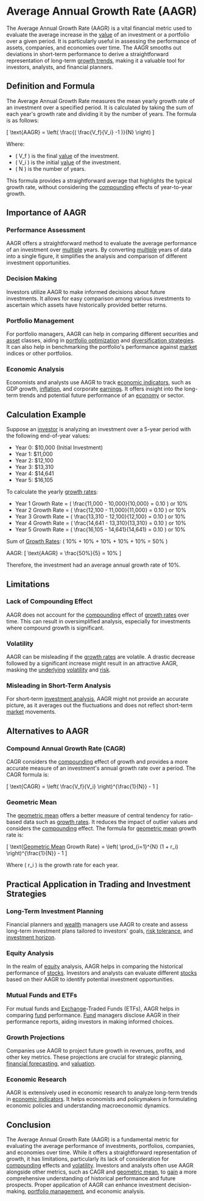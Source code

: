 # Average Annual Growth Rate (AAGR)

The Average Annual Growth Rate (AAGR) is a vital financial metric used to evaluate the average increase in the [value](../v/value.md) of an investment or a portfolio over a given period. It is particularly useful in assessing the performance of assets, companies, and economies over time. The AAGR smooths out deviations in short-term performance to derive a straightforward representation of long-term [growth trends](../g/growth_trends_in_trading.md), making it a valuable tool for investors, analysts, and financial planners.

## Definition and Formula

The Average Annual Growth Rate measures the mean yearly growth rate of an investment over a specified period. It is calculated by taking the sum of each year's growth rate and dividing it by the number of years. The formula is as follows:

\[ \text{AAGR} = \left( \frac{( \frac{V_f}{V_i} -1 )}{N} \right) \]

Where:
- \( V_f \) is the final [value](../v/value.md) of the investment.
- \( V_i \) is the initial [value](../v/value.md) of the investment.
- \( N \) is the number of years.

This formula provides a straightforward average that highlights the typical growth rate, without considering the [compounding](../c/compounding.md) effects of year-to-year growth.

## Importance of AAGR

### Performance Assessment

AAGR offers a straightforward method to evaluate the average performance of an investment over [multiple](../m/multiple.md) years. By converting [multiple](../m/multiple.md) years of data into a single figure, it simplifies the analysis and comparison of different investment opportunities.

### Decision Making

Investors utilize AAGR to make informed decisions about future investments. It allows for easy comparison among various investments to ascertain which assets have historically provided better returns.

### Portfolio Management

For portfolio managers, AAGR can help in comparing different securities and [asset](../a/asset.md) classes, aiding in [portfolio optimization](../p/portfolio_optimization.md) and [diversification strategies](../d/diversification_strategies.md). It can also help in benchmarking the portfolio's performance against [market](../m/market.md) indices or other portfolios.

### Economic Analysis

Economists and analysts use AAGR to track [economic indicators](../e/economic_indicators.md), such as GDP growth, [inflation](../i/inflation.md), and corporate [earnings](../e/earnings.md). It offers insight into the long-term trends and potential future performance of an [economy](../e/economy.md) or sector.

## Calculation Example

Suppose an [investor](../i/investor.md) is analyzing an investment over a 5-year period with the following end-of-year values:

- Year 0: $10,000 (Initial Investment)
- Year 1: $11,000
- Year 2: $12,100
- Year 3: $13,310
- Year 4: $14,641
- Year 5: $16,105

To calculate the yearly [growth rates](../g/growth_rates_in_trading.md):
- Year 1 Growth Rate = \( \frac{11,000 - 10,000}{10,000} = 0.10 \) or 10%
- Year 2 Growth Rate = \( \frac{12,100 - 11,000}{11,000} = 0.10 \) or 10%
- Year 3 Growth Rate = \( \frac{13,310 - 12,100}{12,100} = 0.10 \) or 10%
- Year 4 Growth Rate = \( \frac{14,641 - 13,310}{13,310} = 0.10 \) or 10%
- Year 5 Growth Rate = \( \frac{16,105 - 14,641}{14,641} = 0.10 \) or 10%

Sum of [Growth Rates](../g/growth_rates_in_trading.md):
\( 10\% + 10\% + 10\% + 10\% + 10\% = 50\% \)

AAGR:
\[ \text{AAGR} = \frac{50\%}{5} = 10\% \]

Therefore, the investment had an average annual growth rate of 10%.

## Limitations

### Lack of Compounding Effect

AAGR does not account for the [compounding](../c/compounding.md) effect of [growth rates](../g/growth_rates_in_trading.md) over time. This can result in oversimplified analysis, especially for investments where compound growth is significant.

### Volatility

AAGR can be misleading if the [growth rates](../g/growth_rates_in_trading.md) are volatile. A drastic decrease followed by a significant increase might result in an attractive AAGR, masking the [underlying](../u/underlying.md) [volatility](../v/volatility.md) and [risk](../r/risk.md).

### Misleading in Short-Term Analysis

For short-term [investment analysis](../i/investment_analysis.md), AAGR might not provide an accurate picture, as it averages out the fluctuations and does not reflect short-term [market](../m/market.md) movements.

## Alternatives to AAGR

### Compound Annual Growth Rate (CAGR)

CAGR considers the [compounding](../c/compounding.md) effect of growth and provides a more accurate measure of an investment's annual growth rate over a period. The CAGR formula is:

\[ \text{CAGR} = \left( \frac{V_f}{V_i} \right)^{\frac{1}{N}} - 1 \]

### Geometric Mean

The [geometric mean](../g/geometric_mean_in_trading.md) offers a better measure of central tendency for ratio-based data such as [growth rates](../g/growth_rates_in_trading.md). It reduces the impact of outlier values and considers the [compounding](../c/compounding.md) effect. The formula for [geometric mean](../g/geometric_mean_in_trading.md) growth rate is:

\[ \text{[Geometric Mean](../g/geometric_mean_in_trading.md) Growth Rate} = \left( \prod_{i=1}^{N} (1 + r_i) \right)^{\frac{1}{N}} - 1 \]

Where \( r_i \) is the growth rate for each year.

## Practical Application in Trading and Investment Strategies

### Long-Term Investment Planning

Financial planners and [wealth](../w/wealth.md) managers use AAGR to create and assess long-term investment plans tailored to investors' goals, [risk tolerance](../r/risk_tolerance.md), and [investment horizon](../i/investment_horizon.md).

### Equity Analysis

In the realm of [equity](../e/equity.md) analysis, AAGR helps in comparing the historical performance of [stocks](../s/stock.md). Investors and analysts can evaluate different [stocks](../s/stock.md) based on their AAGR to identify potential investment opportunities.

### Mutual Funds and ETFs

For mutual funds and [Exchange](../e/exchange.md)-Traded Funds (ETFs), AAGR helps in comparing [fund](../f/fund.md) performance. [Fund](../f/fund.md) managers disclose AAGR in their performance reports, aiding investors in making informed choices.

### Growth Projections

Companies use AAGR to project future growth in revenues, profits, and other key metrics. These projections are crucial for strategic planning, [financial forecasting](../f/financial_forecasting.md), and [valuation](../v/valuation.md).

### Economic Research

AAGR is extensively used in economic research to analyze long-term trends in [economic indicators](../e/economic_indicators.md). It helps economists and policymakers in formulating economic policies and understanding macroeconomic dynamics.

## Conclusion

The Average Annual Growth Rate (AAGR) is a fundamental metric for evaluating the average performance of investments, portfolios, companies, and economies over time. While it offers a straightforward representation of growth, it has limitations, particularly its lack of consideration for [compounding](../c/compounding.md) effects and [volatility](../v/volatility.md). Investors and analysts often use AAGR alongside other metrics, such as CAGR and [geometric mean](../g/geometric_mean_in_trading.md), to [gain](../g/gain.md) a more comprehensive understanding of historical performance and future prospects. Proper application of AAGR can enhance investment decision-making, [portfolio management](../p/par.md), and economic analysis.